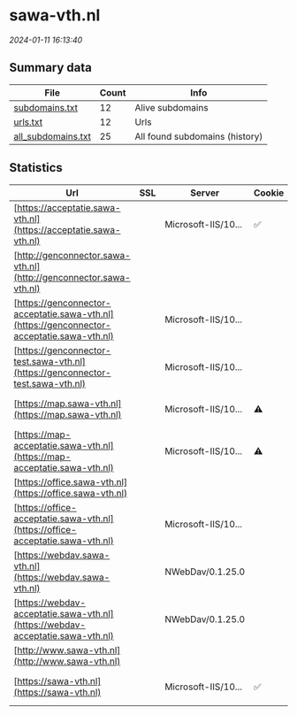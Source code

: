 # sawa-vth.nl
*2024-01-11 16:13:40*
## Summary data
| File       | Count | Info |
|------------|-------|------|
|[subdomains.txt](/data/sawa-vth.nl/subdomains.txt)|12|Alive subdomains|
|[urls.txt](/data/sawa-vth.nl/urls.txt)|12|Urls|
|[all_subdomains.txt](/data/sawa-vth.nl/all_subdomains.txt)|25|All found subdomains (history)|
## Statistics
| Url | SSL | Server | Cookie | HSTS | CSP | XFO | XXP | RP | Tech |Title |
|------------|-------|------|------|------|------|------|------|------|------|------|
|[https://acceptatie.sawa-vth.nl](https://acceptatie.sawa-vth.nl)| |Microsoft-IIS/10...|:white_check_mark: |:white_check_mark: |:warning: | :white_check_mark: | :white_check_mark: | :white_check_mark: |HSTS IIS:10.0 Microsoft ASP.NET Windows Server|PowerBrowser 202...|
|[http://genconnector.sawa-vth.nl](http://genconnector.sawa-vth.nl)| || | | | | | :white_check_mark: |||
|[https://genconnector-acceptatie.sawa-vth.nl](https://genconnector-acceptatie.sawa-vth.nl)| |Microsoft-IIS/10...| | | | | | :white_check_mark: |HSTS IIS:10.0 Microsoft ASP.NET Windows Server||
|[https://genconnector-test.sawa-vth.nl](https://genconnector-test.sawa-vth.nl)| |Microsoft-IIS/10...| | | | | | :white_check_mark: |HSTS IIS:10.0 Microsoft ASP.NET Windows Server||
|[https://map.sawa-vth.nl](https://map.sawa-vth.nl)| |Microsoft-IIS/10...|:warning: | | | | | :white_check_mark: |IIS:10.0 Microsoft ASP.NET Windows Server||
|[https://map-acceptatie.sawa-vth.nl](https://map-acceptatie.sawa-vth.nl)| |Microsoft-IIS/10...|:warning: | | | | | :white_check_mark: |IIS:10.0 Microsoft ASP.NET Windows Server||
|[https://office.sawa-vth.nl](https://office.sawa-vth.nl)| || | | | | | :white_check_mark: ||Website niet bes...|
|[https://office-acceptatie.sawa-vth.nl](https://office-acceptatie.sawa-vth.nl)| |Microsoft-IIS/10...| | | | | | :white_check_mark: |IIS:10.0 Microsoft ASP.NET:4.0.30319 Windows Server|Object moved|
|[https://webdav.sawa-vth.nl](https://webdav.sawa-vth.nl)| |NWebDav/0.1.25.0| | | | | | :white_check_mark: |Microsoft ASP.NET|500 - Internal s...|
|[https://webdav-acceptatie.sawa-vth.nl](https://webdav-acceptatie.sawa-vth.nl)| |NWebDav/0.1.25.0| | | | | | :white_check_mark: |Microsoft ASP.NET:4.0.30319|500 - Internal s...|
|[http://www.sawa-vth.nl](http://www.sawa-vth.nl)| || | | | | | :white_check_mark: |||
|[https://sawa-vth.nl](https://sawa-vth.nl)| |Microsoft-IIS/10...|:white_check_mark: |:white_check_mark: |:warning: | :white_check_mark: | :white_check_mark: | :white_check_mark: |HSTS IIS:10.0 Microsoft ASP.NET Windows Server|PowerBrowser 202...|